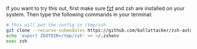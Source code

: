 If you want to try this out, first make sure [fzf](https://github.com/junegunn/fzf) and zsh are installed on your system. Then type the following commands in your terminal:
```bash
# this will put the config in /tmp/zsh
git clone --recurse-submodules https://github.com/ballattacker/zsh-autocomplete-concept.git /tmp/zsh
echo 'export ZDOTDIR=/tmp/zsh' >> ~/.zshenv
exec zsh
```
